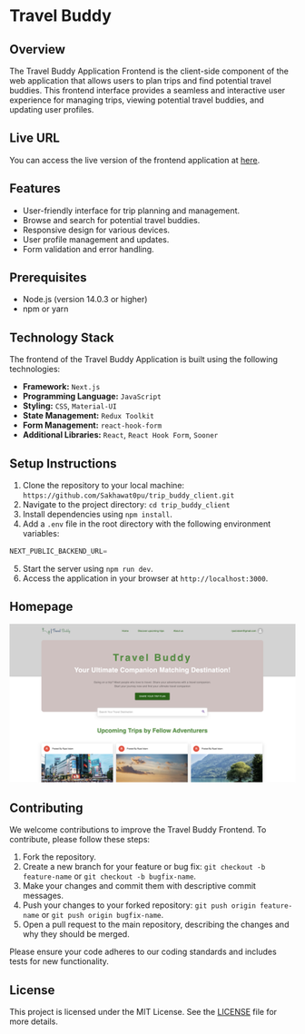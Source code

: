 # Travel Buddy

## Overview

The Travel Buddy Application Frontend is the client-side component of the web application that allows users to plan trips and find potential travel buddies. This frontend interface provides a seamless and interactive user experience for managing trips, viewing potential travel buddies, and updating user profiles.

## Live URL

You can access the live version of the frontend application at [here](https://ct-trip-buddy.vercel.app).

## Features

- User-friendly interface for trip planning and management.
- Browse and search for potential travel buddies.
- Responsive design for various devices.
- User profile management and updates.
- Form validation and error handling.

## Prerequisites

- Node.js (version 14.0.3 or higher)
- npm or yarn

## Technology Stack

The frontend of the Travel Buddy Application is built using the following technologies:

- **Framework:** `Next.js`
- **Programming Language:** `JavaScript`
- **Styling:** `CSS`, `Material-UI`
- **State Management:** `Redux Toolkit`
- **Form Management:** `react-hook-form`
- **Additional Libraries:** `React`, `React Hook Form`, `Sooner`

## Setup Instructions

1. Clone the repository to your local machine: `https://github.com/Sakhawat0pu/trip_buddy_client.git`
2. Navigate to the project directory: `cd trip_buddy_client`
3. Install dependencies using `npm install`.
4. Add a `.env` file in the root directory with the following environment variables:

```ts
NEXT_PUBLIC_BACKEND_URL=
```

5. Start the server using `npm run dev`.
6. Access the application in your browser at `http://localhost:3000`.

## Homepage

![Homepage Screenshot](homepage.png)

## Contributing

We welcome contributions to improve the Travel Buddy Frontend. To contribute, please follow these steps:

1. Fork the repository.
2. Create a new branch for your feature or bug fix: `git checkout -b feature-name` or `git checkout -b bugfix-name`.
3. Make your changes and commit them with descriptive commit messages.
4. Push your changes to your forked repository: `git push origin feature-name` or `git push origin bugfix-name`.
5. Open a pull request to the main repository, describing the changes and why they should be merged.

Please ensure your code adheres to our coding standards and includes tests for new functionality.

## License

This project is licensed under the MIT License. See the [LICENSE](./LICENSE) file for more details.
